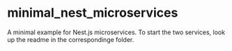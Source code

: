 # minimal_nest_microservices

A minimal example for Nest.js microservices. To start the two services, look up the readme in the correspondinge folder.
